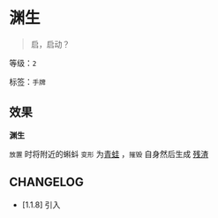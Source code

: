 # 渊生

> 启，启动？

等级：`2`

标签：`手牌`

## 效果

**渊生**

`放置` 时将附近的蝌蚪 `变形` 为[青蛙](青蛙.md) ，`摧毁` 自身然后生成 [残渣](残渣.md)

## CHANGELOG

- [1.1.8] 引入

